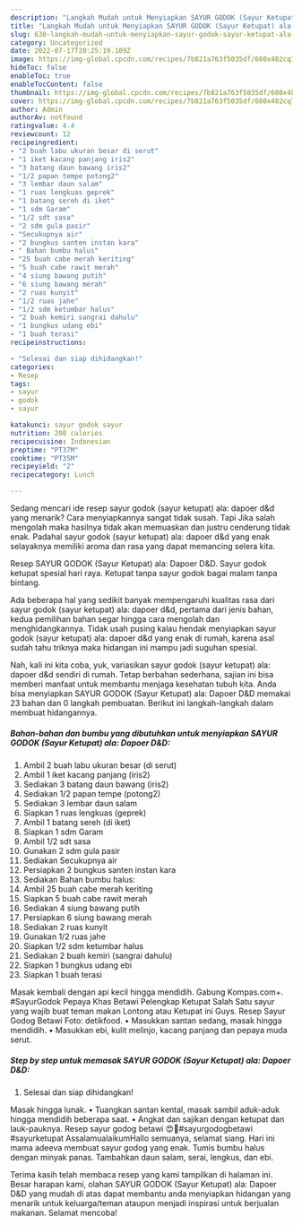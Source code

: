 ```yaml
---
description: "Langkah Mudah untuk Menyiapkan SAYUR GODOK (Sayur Ketupat) ala: Dapoer D&amp;amp;D yang Enak, Buat Buka Puasa}"
title: "Langkah Mudah untuk Menyiapkan SAYUR GODOK (Sayur Ketupat) ala: Dapoer D&amp;amp;D yang Enak, Buat Buka Puasa}"
slug: 630-langkah-mudah-untuk-menyiapkan-sayur-godok-sayur-ketupat-ala-dapoer-d-and-amp-d-yang-enak-buat-buka-puasa
category: Uncategorized
date: 2022-07-17T20:25:19.109Z
image: https://img-global.cpcdn.com/recipes/7b821a763f5035df/680x482cq70/sayur-godok-sayur-ketupat-ala-dapoer-dd-foto-resep-utama.jpg
hideToc: false
enableToc: true
enableTocContent: false
thumbnail: https://img-global.cpcdn.com/recipes/7b821a763f5035df/680x482cq70/sayur-godok-sayur-ketupat-ala-dapoer-dd-foto-resep-utama.jpg
cover: https://img-global.cpcdn.com/recipes/7b821a763f5035df/680x482cq70/sayur-godok-sayur-ketupat-ala-dapoer-dd-foto-resep-utama.jpg
author: Admin
authorAv: notfound
ratingvalue: 4.4
reviewcount: 12
recipeingredient:
- "2 buah labu ukuran besar di serut"
- "1 iket kacang panjang iris2"
- "3 batang daun bawang iris2"
- "1/2 papan tempe potong2"
- "3 lembar daun salam"
- "1 ruas lengkuas geprek"
- "1 batang sereh di iket"
- "1 sdm Garam"
- "1/2 sdt sasa"
- "2 sdm gula pasir"
- "Secukupnya air"
- "2 bungkus santen instan kara"
- " Bahan bumbu halus"
- "25 buah cabe merah keriting"
- "5 buah cabe rawit merah"
- "4 siung bawang putih"
- "6 siung bawang merah"
- "2 ruas kunyit"
- "1/2 ruas jahe"
- "1/2 sdm ketumbar halus"
- "2 buah kemiri sangrai dahulu"
- "1 bungkus udang ebi"
- "1 buah terasi"
recipeinstructions:

- "Selesai dan siap dihidangkan!"
categories:
- Resep
tags:
- sayur
- godok
- sayur

katakunci: sayur godok sayur 
nutrition: 208 calories
recipecuisine: Indonesian
preptime: "PT37M"
cooktime: "PT35M"
recipeyield: "2"
recipecategory: Lunch

---
```



Sedang mencari ide resep sayur godok (sayur ketupat) ala: dapoer d&amp;d yang menarik? Cara menyiapkannya sangat tidak susah. Tapi Jika salah mengolah maka hasilnya tidak akan memuaskan dan justru cenderung tidak enak. Padahal sayur godok (sayur ketupat) ala: dapoer d&amp;d yang enak selayaknya memiliki aroma dan rasa yang dapat memancing selera kita.


Resep SAYUR GODOK (Sayur Ketupat) ala: Dapoer D&amp;D. Sayur godok ketupat spesial hari raya. Ketupat tanpa sayur godok bagai malam tanpa bintang.

Ada beberapa hal yang sedikit banyak mempengaruhi kualitas rasa dari sayur godok (sayur ketupat) ala: dapoer d&amp;d, pertama dari jenis bahan, kedua pemilihan bahan segar hingga cara mengolah dan menghidangkannya. Tidak usah pusing kalau hendak menyiapkan sayur godok (sayur ketupat) ala: dapoer d&amp;d yang enak di rumah, karena asal sudah tahu triknya maka hidangan ini mampu jadi suguhan spesial.


Nah, kali ini kita coba, yuk, variasikan sayur godok (sayur ketupat) ala: dapoer d&amp;d sendiri di rumah. Tetap berbahan sederhana, sajian ini bisa memberi manfaat untuk membantu menjaga kesehatan tubuh kita. Anda bisa menyiapkan SAYUR GODOK (Sayur Ketupat) ala: Dapoer D&amp;D memakai 23 bahan dan 0 langkah pembuatan. Berikut ini langkah-langkah dalam membuat hidangannya.

<!--inarticleads1-->

##### Bahan-bahan dan bumbu yang dibutuhkan untuk menyiapkan SAYUR GODOK (Sayur Ketupat) ala: Dapoer D&amp;D:

1. Ambil 2 buah labu ukuran besar (di serut)
1. Ambil 1 iket kacang panjang (iris2)
1. Sediakan 3 batang daun bawang (iris2)
1. Sediakan 1/2 papan tempe (potong2)
1. Sediakan 3 lembar daun salam
1. Siapkan 1 ruas lengkuas (geprek)
1. Ambil 1 batang sereh (di iket)
1. Siapkan 1 sdm Garam
1. Ambil 1/2 sdt sasa
1. Gunakan 2 sdm gula pasir
1. Sediakan Secukupnya air
1. Persiapkan 2 bungkus santen instan kara
1. Sediakan  Bahan bumbu halus:
1. Ambil 25 buah cabe merah keriting
1. Siapkan 5 buah cabe rawit merah
1. Sediakan 4 siung bawang putih
1. Persiapkan 6 siung bawang merah
1. Sediakan 2 ruas kunyit
1. Gunakan 1/2 ruas jahe
1. Siapkan 1/2 sdm ketumbar halus
1. Sediakan 2 buah kemiri (sangrai dahulu)
1. Siapkan 1 bungkus udang ebi
1. Siapkan 1 buah terasi


Masak kembali dengan api kecil hingga mendidih. Gabung Kompas.com+. #SayurGodok Pepaya Khas Betawi Pelengkap Ketupat Salah Satu sayur yang wajib buat teman makan Lontong atau Ketupat ini Guys. Resep Sayur Godog Betawi Foto: detikfood. • Masukkan santan sedang, masak hingga mendidih. • Masukkan ebi, kulit melinjo, kacang panjang dan pepaya muda serut. 

<!--inarticleads2-->

##### Step by step untuk memasak SAYUR GODOK (Sayur Ketupat) ala: Dapoer D&amp;D:


1. Selesai dan siap dihidangkan!

Masak hingga lunak. • Tuangkan santan kental, masak sambil aduk-aduk hingga mendidih beberapa saat. • Angkat dan sajikan dengan ketupat dan lauk-pauknya. Resep sayur godog betawi 😍🤩#sayurgodogbetawi #sayurketupat AssalamualaikumHallo semuanya, selamat siang. Hari ini mama adeeva membuat sayur godog yang enak. Tumis bumbu halus dengan minyak panas. Tambahkan daun salam, serai, lengkus, dan ebi. 

Terima kasih telah membaca resep yang kami tampilkan di halaman ini. Besar harapan kami, olahan SAYUR GODOK (Sayur Ketupat) ala: Dapoer D&amp;D yang mudah di atas dapat membantu anda menyiapkan hidangan yang menarik untuk keluarga/teman ataupun menjadi inspirasi untuk berjualan makanan. Selamat mencoba!
